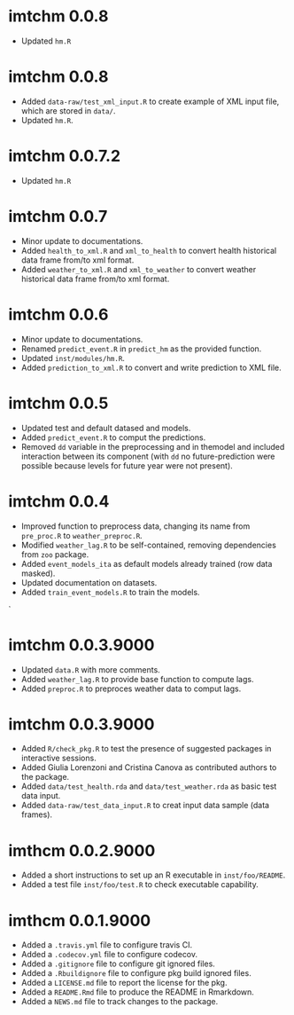# imtchm 0.0.8

* Updated `hm.R`


# imtchm 0.0.8

* Added `data-raw/test_xml_input.R` to create example of XML input file,
    which are stored in `data/`.
* Updated `hm.R`.

# imtchm 0.0.7.2

* Updated `hm.R`


# imtchm 0.0.7

* Minor update to documentations.
* Added `health_to_xml.R` and `xml_to_health` to convert health historical
    data frame from/to xml format.
* Added `weather_to_xml.R` and `xml_to_weather` to convert weather
    historical data frame from/to xml format.


# imtchm 0.0.6

* Minor update to documentations.
* Renamed `predict_event.R` in `predict_hm` as the provided function.
* Updated `inst/modules/hm.R`.
* Added `prediction_to_xml.R` to convert and write prediction to XML file.


# imtchm 0.0.5

* Updated test and default datased and models.
* Added `predict_event.R` to comput the predictions.
* Removed `dd` variable in the preprocessing and in themodel and included
    interaction between its component (with `dd` no future-prediction were
    possible because levels for future year were not present).


# imtchm 0.0.4

* Improved function to preprocess data, changing its name from `pre_proc.R`
    to `weather_preproc.R`.
* Modified `weather_lag.R` to be self-contained, removing dependencies from
    `zoo` package.
* Added `event_models_ita` as default models already trained (row data
    masked).
* Updated documentation on datasets.
* Added `train_event_models.R` to train the models.

`
# imtchm 0.0.3.9000

* Updated `data.R` with more comments.
* Added `weather_lag.R` to provide base function to compute lags.
* Added `preproc.R` to preproces weather data to comput lags.


# imtchm 0.0.3.9000

* Added `R/check_pkg.R` to test the presence of suggested packages in 
    interactive sessions.
* Added Giulia Lorenzoni and Cristina Canova as contributed authors to the
    package.
* Added `data/test_health.rda` and `data/test_weather.rda` as basic test
    data input.
* Added `data-raw/test_data_input.R` to creat input data sample
    (data frames).


# imthcm 0.0.2.9000

* Added a short instructions to set up an R executable in `inst/foo/README`.
* Added a test file `inst/foo/test.R` to check executable capability.


# imthcm 0.0.1.9000

* Added a `.travis.yml` file to configure travis CI.
* Added a `.codecov.yml` file to configure codecov.
* Added a `.gitignore` file to configure git ignored files.
* Added a `.Rbuildignore` file to configure pkg build ignored files.
* Added a `LICENSE.md` file to report the license for the pkg.
* Added a `README.Rmd` file to produce the README in Rmarkdown.
* Added a `NEWS.md` file to track changes to the package.
